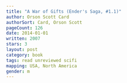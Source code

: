 ```yaml
---
title: "A War of Gifts (Ender's Saga, #1.1)"
author: Orson Scott Card
authorSort: Card, Orson Scott
pageCount: 126
date: 2014-01-01
written: 2007
stars: 3
layout: post
category: book
tags: read unreviewed scifi
mapping: USA, North America
gender: m
---
```

